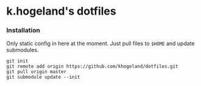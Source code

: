 # k.hogeland's dotfiles
### Installation
Only static config in here at the moment. Just pull files to `$HOME` and update submodules.
```
git init
git remote add origin https://github.com/khogeland/dotfiles.git
git pull origin master
git submodule update --init
```

